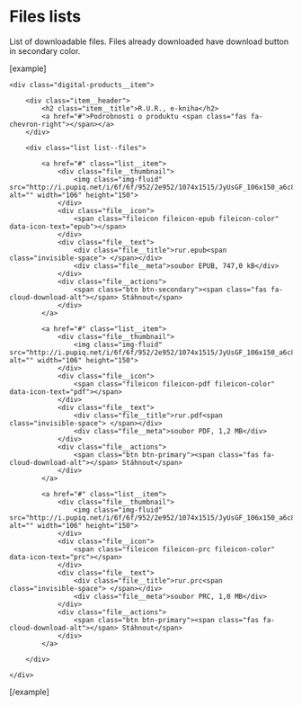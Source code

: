 Files lists
===========

List of downloadable files. Files already downloaded have download button in secondary color.

[example]
<div class="digital-products">
	
	<div class="digital-products__item">
		
		<div class="item__header">
			<h2 class="item__title">R.U.R., e-kniha</h2>
			<a href="#">Podrobnosti o produktu <span class="fas fa-chevron-right"></span></a>
		</div>
		
		<div class="list list--files">
			
			<a href="#" class="list__item">
				<div class="file__thumbnail">
					<img class="img-fluid" src="http://i.pupiq.net/i/6f/6f/952/2e952/1074x1515/JyUsGF_106x150_a6c87ef9df2884e8.jpg" alt="" width="106" height="150">
				</div>
				<div class="file__icon">
					<span class="fileicon fileicon-epub fileicon-color" data-icon-text="epub"></span>
				</div>
				<div class="file__text">
					<div class="file__title">rur.epub<span class="invisible-space"> </span></div>
					<div class="file__meta">soubor EPUB, 747,0 kB</div>
				</div>
				<div class="file__actions">
					<span class="btn btn-secondary"><span class="fas fa-cloud-download-alt"></span> Stáhnout</span>
				</div>
			</a>
			
			<a href="#" class="list__item">
				<div class="file__thumbnail">
					<img class="img-fluid" src="http://i.pupiq.net/i/6f/6f/952/2e952/1074x1515/JyUsGF_106x150_a6c87ef9df2884e8.jpg" alt="" width="106" height="150">
				</div>
				<div class="file__icon">
					<span class="fileicon fileicon-pdf fileicon-color" data-icon-text="pdf"></span>
				</div>
				<div class="file__text">
					<div class="file__title">rur.pdf<span class="invisible-space"> </span></div>
					<div class="file__meta">soubor PDF, 1,2 MB</div>
				</div>
				<div class="file__actions">
					<span class="btn btn-primary"><span class="fas fa-cloud-download-alt"></span> Stáhnout</span>
				</div>
			</a>
			
			<a href="#" class="list__item">
				<div class="file__thumbnail">
					<img class="img-fluid" src="http://i.pupiq.net/i/6f/6f/952/2e952/1074x1515/JyUsGF_106x150_a6c87ef9df2884e8.jpg" alt="" width="106" height="150">
				</div>
				<div class="file__icon">
					<span class="fileicon fileicon-prc fileicon-color" data-icon-text="prc"></span>
				</div>
				<div class="file__text">
					<div class="file__title">rur.prc<span class="invisible-space"> </span></div>
					<div class="file__meta">soubor PRC, 1,0 MB</div>
				</div>
				<div class="file__actions">
					<span class="btn btn-primary"><span class="fas fa-cloud-download-alt"></span> Stáhnout</span>
				</div>
			</a>
			
		</div>

	</div>
	
</div>
[/example]